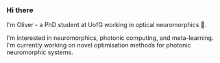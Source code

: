 ### Hi there 

I'm Oliver - a PhD student at UofG working in optical neuromorphics 🧠.

I'm interested in neuromorphics, photonic computing, and meta-learning. I'm currently working on novel optimisation methods for photonic neuromorphic systems.
